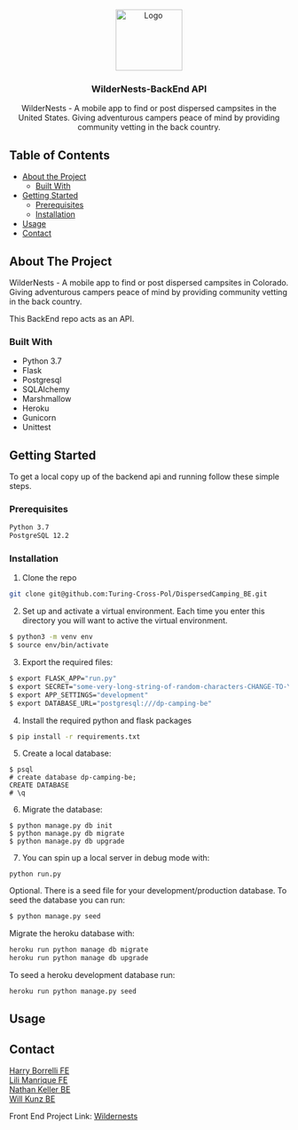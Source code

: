 <!-- PROJECT LOGO -->
<br />

<p align="center">
  <a href="https://i.ibb.co/">
    <img src="j66cs42/tent-location-icon.png" alt="Logo" width="120" height="110">
  </a>

  <h3 align="center">WilderNests-BackEnd API</h3>

<p align="center">
WilderNests - A mobile app to find or post dispersed campsites in the United States. Giving adventurous campers peace of mind by providing community vetting in the back country.
</p>



<!-- TABLE OF CONTENTS -->
## Table of Contents

* [About the Project](#about-the-project)
  * [Built With](#built-with)
* [Getting Started](#getting-started)
  * [Prerequisites](#prerequisites)
  * [Installation](#installation)
* [Usage](#usage)
* [Contact](#contact)



<!-- ABOUT THE PROJECT -->
## About The Project

WilderNests - A mobile app to find or post dispersed campsites in Colorado. Giving adventurous campers peace of mind by providing community vetting in the back country.

This BackEnd repo acts as an API.

### Built With

* Python 3.7
* Flask
* Postgresql
* SQLAlchemy
* Marshmallow
* Heroku
* Gunicorn
* Unittest


<!-- GETTING STARTED -->
## Getting Started

To get a local copy up of the backend api and running follow these simple steps.

### Prerequisites


```sh
Python 3.7
PostgreSQL 12.2
```


### Installation

1. Clone the repo
```sh
git clone git@github.com:Turing-Cross-Pol/DispersedCamping_BE.git
```
2. Set up and activate a virtual environment. Each time you enter this directory you will want to active the virtual environment. 
```sh
$ python3 -m venv env
$ source env/bin/activate
```
3. Export the required files:
```sh
$ export FLASK_APP="run.py"
$ export SECRET="some-very-long-string-of-random-characters-CHANGE-TO-YOUR-LIKING"
$ export APP_SETTINGS="development"
$ export DATABASE_URL="postgresql:///dp-camping-be"
```
4. Install the required python and flask packages
```sh
$ pip install -r requirements.txt
```
5. Create a local database:
```
$ psql
# create database dp-camping-be;
CREATE DATABASE
# \q
```
6. Migrate the database:
```
$ python manage.py db init
$ python manage.py db migrate
$ python manage.py db upgrade
```
7. You can spin up a local server in debug mode with:
```she
python run.py
```

Optional.
There is a seed file for your development/production database. To seed the database you can run:

```sh
$ python manage.py seed 
```

Migrate the heroku database with:
```sh
heroku run python manage db migrate
heroku run python manage db upgrade
```

To seed a heroku development database run:
```sh
heroku run python manage.py seed
```

<!-- USAGE EXAMPLES -->
## Usage



<!-- CONTACT -->
## Contact

[Harry Borrelli FE](https://github.com/hborrelli1)<br>
[Lili Manrique FE](https://github.com/lmanriq)<br>
[Nathan Keller BE](https://github.com/nkeller1)<br>
[Will Kunz BE](https://github.com/willkunz13)<br>
 

Front End Project Link: [Wildernests](https://github.com/Turing-Cross-Pol/WilderNests_FE)




